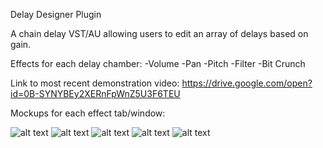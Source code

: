Delay Designer Plugin 

A chain delay VST/AU allowing users to edit an array of delays based on gain. 

Effects for each delay chamber:
-Volume
-Pan
-Pitch
-Filter
-Bit Crunch

Link to most recent demonstration video: https://drive.google.com/open?id=0B-SYNYBEy2XERnFpWnZ5U3F6TEU

Mockups for each effect tab/window:

![alt text](https://github.com/garrettburnett/CLSTR/blob/master/Design/Volume.jpg)
![alt text](https://github.com/garrettburnett/CLSTR/blob/master/Design/Pan.jpg)
![alt text](https://github.com/garrettburnett/CLSTR/blob/master/Design/Pitch.jpg)
![alt text](https://github.com/garrettburnett/CLSTR/blob/master/Design/Filter.jpg)
![alt text](https://github.com/garrettburnett/CLSTR/blob/master/Design/Bit%20Crunch.jpg)

